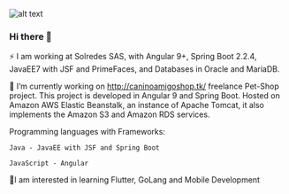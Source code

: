 
![alt text](https://ibrahimbelkhiria.com/wp-content/uploads/2018/08/spring-boot-angular.png)

### Hi there 👋

⚡ I am working at Solredes SAS, with Angular 9+, Spring Boot 2.2.4, JavaEE7 with JSF and PrimeFaces, and Databases in Oracle and MariaDB.

🔭 I’m currently working on http://caninoamigoshop.tk/ freelance Pet-Shop project. This project is developed in Angular 9 and Spring Boot. Hosted on Amazon AWS Elastic Beanstalk, an instance of Apache Tomcat, it also implements the Amazon S3 and Amazon RDS services. 


Programming languages with Frameworks:

    Java - JavaEE with JSF and Spring Boot
    
    JavaScript - Angular 
    
🤔I am interested in learning Flutter, GoLang and Mobile Development


<!--
**DuwanSierra/DuwanSierra** is a ✨ _special_ ✨ repository because its `README.md` (this file) appears on your GitHub profile.

Here are some ideas to get you started:

- 🔭 I’m currently working on ...
- 🌱 I’m currently learning ...
- 👯 I’m looking to collaborate on ...
- 🤔 I’m looking for help with ...
- 💬 Ask me about ...
- 📫 How to reach me: ...
- 😄 Pronouns: ...
- ⚡ Fun fact: ...
-->
